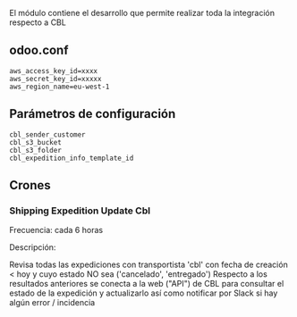 El módulo contiene el desarrollo que permite realizar toda la integración respecto a CBL

## odoo.conf
```
aws_access_key_id=xxxx
aws_secret_key_id=xxxxx
aws_region_name=eu-west-1
``` 

## Parámetros de configuración
```
cbl_sender_customer
cbl_s3_bucket
cbl_s3_folder
cbl_expedition_info_template_id
``` 

## Crones

### Shipping Expedition Update Cbl 
Frecuencia: cada 6 horas

Descripción: 

Revisa todas las expediciones con transportista 'cbl' con fecha de creación < hoy y cuyo estado NO sea ('cancelado', 'entregado')
Respecto a los resultados anteriores se conecta a la web ("API") de CBL para consultar el estado de la expedición y actualizarlo así como notificar por Slack si hay algún error / incidencia
